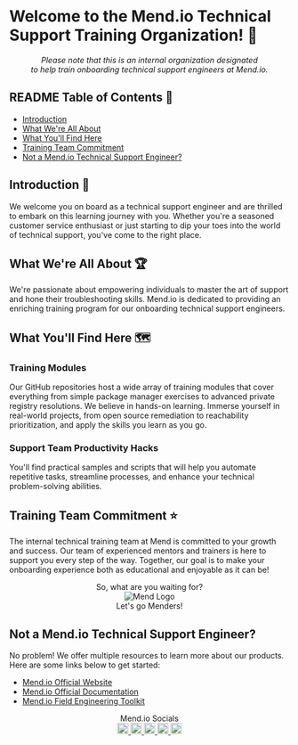 # Welcome to the Mend.io Technical Support Training Organization! 🚀

<p align="center">
 <em>Please note that this is an internal organization designated 
  <br>
  to help train onboarding technical support engineers at Mend.io.</em>
</p>

## README Table of Contents 📑
- [Introduction](#introduction-)
- [What We're All About](#what-were-all-about-)
- [What You'll Find Here](#what-youll-find-here-%EF%B8%8F)
- [Training Team Commitment](#training-team-commitment-)
- [Not a Mend.io Technical Support Engineer?](#not-a-mend.io-technical-support-engineer-?)

## Introduction 👋
We welcome you on board as a technical support engineer and are thrilled to embark on this learning journey with you. Whether you're a seasoned customer service enthusiast or just starting to dip your toes into the world of technical support, you've come to the right place.

## What We're All About 🏆
We're passionate about empowering individuals to master the art of support and hone their troubleshooting skills. Mend.io is dedicated to providing an enriching training program for our onboarding technical support engineers.

## What You'll Find Here 🗺️

### Training Modules
Our GitHub repositories host a wide array of training modules that cover everything from simple package manager exercises to advanced private registry resolutions. We believe in hands-on learning. Immerse yourself in real-world projects, from open source remediation to reachability prioritization, and apply the skills you learn as you go.

### Support Team Productivity Hacks
You'll find practical samples and scripts that will help you automate repetitive tasks, streamline processes, and enhance your technical problem-solving abilities.

## Training Team Commitment ⭐
The internal technical training team at Mend is committed to your growth and success. Our team of experienced mentors and trainers is here to support you every step of the way. Together, our goal is to make your onboarding  experience both as educational and enjoyable as it can be!
 
<p align="center">
 So, what are you waiting for?
 <br>
 <img src="https://github.com/Mend-Support-Training/.github/assets/90346290/382082e2-7e09-4b0a-a84c-344f9bcd0aad" alt="Mend Logo">
 <br>
 Let's go Menders!
</p>

## Not a Mend.io Technical Support Engineer?
No problem! We offer multiple resources to learn more about our products. Here are some links below to get started:
- [Mend.io Official Website](https://www.mend.io/)
- [Mend.io Official Documentation](https://docs.mend.io/)
- [Mend.io Field Engineering Toolkit](https://github.com/mend-toolkit)

<p align="center">
 Mend.io Socials
 <br>
 <a href="https://linkedin.com/company/mend-io">
  <img src="https://github.com/gauravghongde/social-icons/blob/master/PNG/Color/LinkedIN.png" alt="LinkedIn" style="width: 20px; height: 20px;">
 </a>
 <a href="https://www.facebook.com/mendappsec">
  <img src="https://github.com/gauravghongde/social-icons/blob/master/PNG/Color/Facebook.png" alt="Facebook"  style="width: 20px; height: 20px;">
 </a>
  <a href="https://www.instagram.com/mend_io_">
   <img src="https://github.com/gauravghongde/social-icons/blob/master/PNG/Color/Instagram.png" alt="Instagram"  style="width: 20px; height: 20px;">
 </a>
  <a href="https://www.twitter.com/mend_io">
   <img src="https://github.com/gauravghongde/social-icons/blob/master/PNG/Color/Twitter.png" alt="Twitter"  style="width: 20px; height: 20px;">
  </a>
  <a href="https://www.youtube.com/c/Mend_io">
   <img src="https://github.com/gauravghongde/social-icons/blob/master/PNG/Color/Youtube.png" alt="YouTube"  style="width: 20px; height: 20px;">
  </a>
 </p>
 
